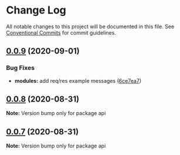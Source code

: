 # Change Log

All notable changes to this project will be documented in this file.
See [Conventional Commits](https://conventionalcommits.org) for commit guidelines.

## [0.0.9](https://github.com/oswee/api/compare/v0.0.8...v0.0.9) (2020-09-01)


### Bug Fixes

* **modules:** add req/res example messages ([6ce7ea7](https://github.com/oswee/api/commit/6ce7ea7549e2862aabb719eb6494b9d13bf28b5c))





## [0.0.8](https://github.com/oswee/api/compare/v0.0.7...v0.0.8) (2020-08-31)

**Note:** Version bump only for package api

## [0.0.7](https://github.com/oswee/api/compare/v0.0.6...v0.0.7) (2020-08-31)

**Note:** Version bump only for package api
